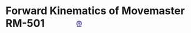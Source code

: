 #  Forward Kinematics of Movemaster RM-501  &nbsp; &nbsp; &nbsp; &nbsp; &nbsp; &nbsp; <img src="images/iitkgp.png" width="3%" />